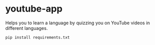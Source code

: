 # youtube-app
Helps you to learn a language by quizzing you on YouTube videos in different languages.

```
pip install requirements.txt
```
